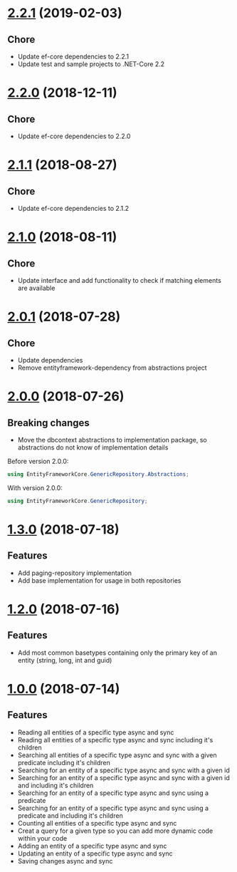 # [2.2.1](https://www.nuget.org/packages/CleanCodeLabs.EntityFrameworkCore.GenericRepository/2.2.1) (2019-02-03)

## Chore

* Update ef-core dependencies to 2.2.1
* Update test and sample projects to .NET-Core 2.2

# [2.2.0](https://www.nuget.org/packages/CleanCodeLabs.EntityFrameworkCore.GenericRepository/2.2.0) (2018-12-11)

## Chore

* Update ef-core dependencies to 2.2.0

# [2.1.1](https://www.nuget.org/packages/CleanCodeLabs.EntityFrameworkCore.GenericRepository/2.1.1) (2018-08-27)

## Chore

* Update ef-core dependencies to 2.1.2

# [2.1.0](https://www.nuget.org/packages/CleanCodeLabs.EntityFrameworkCore.GenericRepository/2.1.0) (2018-08-11)

## Chore

* Update interface and add functionality to check if matching elements are available 

# [2.0.1](https://www.nuget.org/packages/CleanCodeLabs.EntityFrameworkCore.GenericRepository/2.0.1) (2018-07-28)

## Chore

* Update dependencies
* Remove entityframework-dependency from abstractions project

# [2.0.0](https://www.nuget.org/packages/CleanCodeLabs.EntityFrameworkCore.GenericRepository/2.0.0) (2018-07-26)

## Breaking changes

* Move the dbcontext abstractions to implementation package, so abstractions do not know of implementation details

Before version 2.0.0:
```c#
using EntityFrameworkCore.GenericRepository.Abstractions;
```

With version 2.0.0:
```c#
using EntityFrameworkCore.GenericRepository;
```

# [1.3.0](https://www.nuget.org/packages/CleanCodeLabs.EntityFrameworkCore.GenericRepository/1.3.0) (2018-07-18)

## Features

* Add paging-repository implementation
* Add base implementation for usage in both repositories 

# [1.2.0](https://www.nuget.org/packages/CleanCodeLabs.EntityFrameworkCore.GenericRepository/1.2.0) (2018-07-16)

## Features

* Add most common basetypes containing only the primary key of an entity (string, long, int and guid)

# [1.0.0](https://www.nuget.org/packages/CleanCodeLabs.EntityFrameworkCore.GenericRepository/1.0.0) (2018-07-14)

## Features

* Reading all entities of a specific type async and sync
* Reading all entities of a specific type async and sync including it's children
* Searching all entities of a specific type async and sync with a given predicate including it's children
* Searching for an entity of a specific type async and sync with a given id
* Searching for an entity of a specific type async and sync with a given id and including it's children
* Searching for an entity of a specific type async and sync using a predicate
* Searching for an entity of a specific type async and sync using a predicate and including it's children
* Counting all entities of a specific type async and sync
* Creat a query for a given type so you can add more dynamic code within your code
* Adding an entity of a specific type async and sync
* Updating an entity of a specific type async and sync
* Saving changes async and sync